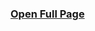 ### [Open Full Page](https://api.majordom.parker-programs.com/docs)

<swagger-ui src="https://api.majordom.parker-programs.com/openapi.json" />
